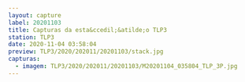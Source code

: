 ```yaml
---
layout: capture
label: 20201103
title: Capturas da esta&ccedil;&atilde;o TLP3
station: TLP3
date: 2020-11-04 03:58:04
preview: TLP3/2020/202011/20201103/stack.jpg
capturas:
  - imagem: TLP3/2020/202011/20201103/M20201104_035804_TLP_3P.jpg
---
```

